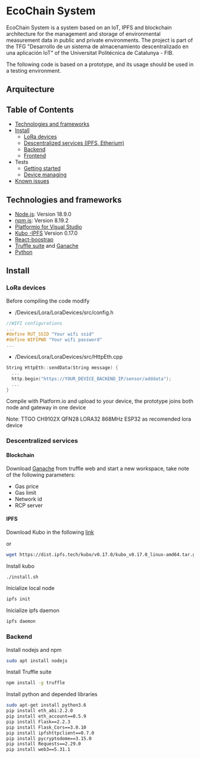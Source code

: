 # EcoChain System
EcoChain System is a system based on an IoT, IPFS and blockchain architecture for the management and storage of environmental measurement data in public and private environments.  The project is part of the TFG "Desarrollo de un sistema de almacenamiento descentralizado en una aplicación IoT" of the Universitat Politécnica de Catalunya - FIB.

The following code is based on a prototype, and its usage should be used in a testing environment.

## Arquitecture

## Table of Contents

- [Technologies and frameworks](#technologies-and-frameworks)
- [Install](#install)
  - [LoRa devices](#lora-devices)
  - [Descentralized services (IPFS, Etherium)](#descentralized-services)
  - [Backend](#backend)
  - [Frontend](#frontend)
- Tests
  - [Getting started](#getting-started)
  - [Device managing](#device-managing)
- [Known issues](#known-issues)

## Technologies and frameworks
* [Node.js](https://nodejs.org/): Version 18.9.0
* [npm.js](https://www.npmjs.com/): Version 8.19.2
* [Platformio for Visual Studio](https://platform.io/)
* [Kubo -IPFS](https://docs.ipfs.tech/install/command-line/) Version 0.17.0
* [React-boostrap](https://react-bootstrap.github.io/)
* [Truffle suite](https://trufflesuite.com/) and [Ganache](https://trufflesuite.com/ganache/)
* [Python](https://www.python.org/)

## Install

### LoRa devices



Before compiling the code modify 

* /Devices/Lora/LoraDevices/src/config.h
```cpp
//WIFI configurations
...
#define RUT_SSID "Your wifi ssid"
#define WIFIPWD "Your wifi password"
...
```
* /Devices/Lora/LoraDevices/src/HttpEth.cpp
```cpp
String HttpEth::sendData(String message) {
  ...
  http.begin("https://YOUR_DEVICE_BACKEND_IP/sensor/adddata");
  ...
}
```
Compile with Platform.io and upload to your device, the prototype joins both node and gateway in one device

Note: TTGO CH9102X QFN28 LORA32 868MHz ESP32 as recomended lora device

### Descentralized services

#### Blockchain

Download [Ganache](https://trufflesuite.com/ganache/) from truffle web and start a new workspace, take note of the following parameters:

* Gas price
* Gas limit 
* Network id
* RCP server

#### IPFS

Download Kubo in the following [link](https://dist.ipfs.tech/kubo/v0.17.0/kubo_v0.17.0_linux-amd64.tar.gz)

or 

```bash
wget https://dist.ipfs.tech/kubo/v0.17.0/kubo_v0.17.0_linux-amd64.tar.gz
```

Install kubo

```bash
./install.sh
```
Inicialize local node

```bash
ipfs init
```
Inicialize ipfs daemon

```bash
ipfs daemon
```

### Backend

Install nodejs and npm

```bash
sudo apt install nodejs
```
Install Truffle suite

```bash
npm install -g truffle
```

Install python and depended libraries
```bash
sudo apt-get install python3.6
pip install eth_abi:2.2.0
pip install eth_account==0.5.9
pip install Flask==2.2.3
pip install Flask_Cors==3.0.10
pip install ipfshttpclient==0.7.0
pip install pycryptodome==3.15.0
pip install Requests==2.29.0
pip install web3==5.31.1
```

